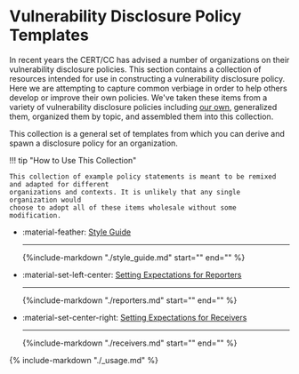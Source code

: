 # Vulnerability Disclosure Policy Templates

In recent years the CERT/CC has advised a number of organizations on their
vulnerability disclosure policies.
This section contains a collection of resources intended for use in
constructing a vulnerability disclosure policy.
Here we are attempting to capture common
verbiage in order to help others develop or improve their own policies. We've
taken these items from a variety of vulnerability disclosure policies including
[our own](https://certcc.github.io/certcc_disclosure_policy/), generalized them, organized them by topic, and assembled them into this
collection.

This collection is a general set of templates from which you can derive and
spawn a disclosure policy for an organization.

<div class="grid cards" markdown>

!!! tip "How to Use This Collection"

    This collection of example policy statements is meant to be remixed and adapted for different
    organizations and contexts. It is unlikely that any single organization would
    choose to adopt all of these items wholesale without some modification.

- :material-feather: [Style Guide](./style_guide.md)
  
    ---
    {%include-markdown "./style_guide.md" start="<!--start-->" end="<!--end-->" %}

- :material-set-left-center: [Setting Expectations for Reporters](./reporters.md)
  
    ---
    {%include-markdown "./reporters.md" start="<!--start-->" end="<!--end-->" %}  

- :material-set-center-right: [Setting Expectations for Receivers](./receivers.md)
  
    ---
    {%include-markdown "./receivers.md" start="<!--start-->" end="<!--end-->" %}

</div>

{% include-markdown "./_usage.md" %}

